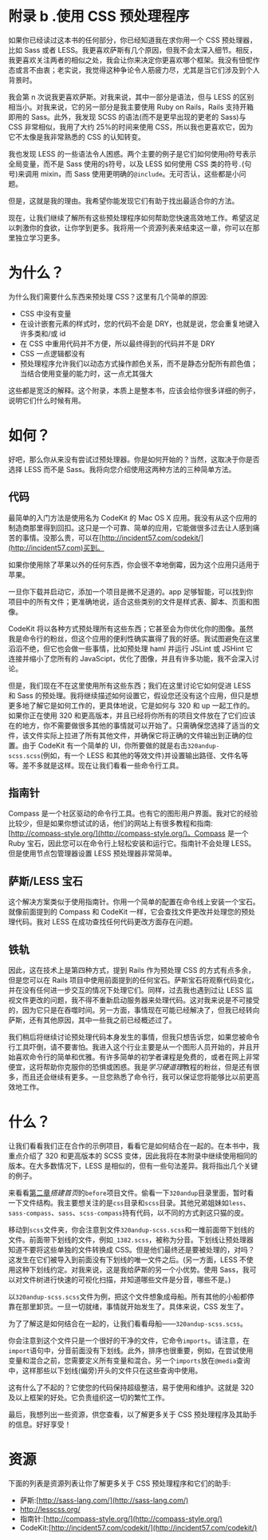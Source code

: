 # 附录 b .使用 CSS 预处理程序

如果你已经读过这本书的任何部分，你已经知道我在求你用一个 CSS 预处理器，比如 Sass 或者 LESS。我更喜欢萨斯有几个原因，但我不会太深入细节。相反，我更喜欢关注两者的相似之处，我会让你来决定你更喜欢哪个框架。我没有忸怩作态或言不由衷；老实说，我觉得这种争论令人筋疲力尽，尤其是当它们涉及到个人背景时。

我会第 n 次说我更喜欢萨斯。对我来说，其中一部分是语法，但与 LESS 的区别相当小。对我来说，它的另一部分是我主要使用 Ruby on Rails，Rails 支持开箱即用的 Sass。此外，我发现 SCSS 的语法(而不是更早出现的更老的 Sass)与 CSS 非常相似，我用了大约 25%的时间来使用 CSS，所以我也更喜欢它，因为它不太像是我非常熟悉的 CSS 的认知转变。

我也发现 LESS 的一些语法令人困惑。两个主要的例子是它们如何使用`@`符号表示全局变量，而不是 Sass 使用的`$`符号，以及 LESS 如何使用 CSS 类的符号`.`(句号)来调用 mixin，而 Sass 使用更明确的`@include`。无可否认，这些都是小问题。

但是，这就是我的理由。我希望你能发现它们有助于找出最适合你的方法。

现在，让我们继续了解所有这些预处理程序如何帮助您快速高效地工作。希望这足以刺激你的食欲，让你学到更多。我将用一个资源列表来结束这一章，你可以在那里独立学习更多。

# 为什么？

为什么我们需要什么东西来预处理 CSS？这里有几个简单的原因:

*   CSS 中没有变量
*   在设计嵌套元素的样式时，您的代码不会是 DRY，也就是说，您会重复地键入许多类和/或 id
*   在 CSS 中重用代码并不方便，所以最终得到的代码并不是 DRY
*   CSS 一点逻辑都没有
*   预处理程序允许我们以动态方式操作颜色关系，而不是静态分配所有颜色值；当结合使用变量的能力时，这一点尤其强大

这些都是宽泛的解释。这个附录，本质上是整本书，应该会给你很多详细的例子，说明它们什么时候有用。

# 如何？

好吧，那么你从来没有尝试过预处理器。你是如何开始的？当然，这取决于你是否选择 LESS 而不是 Sass。我将向您介绍使用这两种方法的三种简单方法。

## 代码

最简单的入门方法是使用名为 CodeKit 的 Mac OS X 应用。我没有从这个应用的制造商那里得到回扣。这只是一个可靠、简单的应用，它能做很多过去让人感到痛苦的事情。没那么贵，可以在[http://incident57.com/codekit/](http://incident57.com)买到。

如果你使用除了苹果以外的任何东西，你会很不幸地倒霉，因为这个应用只适用于苹果。

一旦你下载并启动它，添加一个项目是微不足道的。app 足够智能，可以找到你项目中的所有文件；更准确地说，适合这些类别的文件是样式表、脚本、页面和图像。

CodeKit 将以各种方式预处理所有这些东西；它甚至会为你优化你的图像。虽然我是命令行的粉丝，但这个应用的便利性确实赢得了我的好感。我试图避免在这里滔滔不绝，但它也会做一些事情，比如预处理 haml 并运行 JSLint 或 JSHint 它连接并缩小了您所有的 JavaScipt，优化了图像，并且有许多功能，我不会深入讨论。

但是，我们现在不在这里使用所有这些东西；我们在这里讨论它如何促进 LESS 和 Sass 的预处理。我将继续描述如何设置它，假设您还没有这个应用，但只是想更多地了解它是如何工作的，更具体地说，它是如何与 320 和 up 一起工作的。如果你正在使用 320 和更高版本，并且已经将你所有的项目文件放在了它们应该在的地方，你不需要做很多其他的事情就可以开始了。只需确保您选择了适当的文件，该文件实际上拉进了所有其他文件，并确保它将正确的文件输出到正确的位置。由于 CodeKit 有一个简单的 UI，你所要做的就是右击`320andup-scss.scss`(例如，有一个 LESS 和其他的等效文件)并设置输出路径、文件名等等。差不多就是这样。现在让我们看看一些命令行工具。

## 指南针

Compass 是一个社区驱动的命令行工具。也有它的图形用户界面。我对它的经验比较少，但是如果你想试试的话，他们的网站上有很多教程和指南:[http://compass-style.org/](http://compass-style.org/)。Compass 是一个 Ruby 宝石，因此您可以在命令行上轻松安装和运行它。指南针不会处理 LESS。但是使用节点包管理器设置 LESS 预处理器非常简单。

## 萨斯/LESS 宝石

这个解决方案类似于使用指南针。你用一个简单的配置在命令线上安装一个宝石。就像前面提到的 Compass 和 CodeKit 一样，它会查找文件更改并处理您的预处理代码。我对 LESS 在成功查找任何代码更改方面存在问题。

## 铁轨

因此，这在技术上是第四种方式，提到 Rails 作为预处理 CSS 的方式有点多余，但是您可以在 Rails 项目中使用前面提到的任何宝石。萨斯宝石将观察代码变化，并在没有任何进一步交互的情况下处理它们。同样，过去我也遇到过让 LESS 监视文件更改的问题，我不得不重新启动服务器来处理代码。这对我来说是不可接受的，因为它只是在吞噬时间。另一方面，事情现在可能已经解决了，但我已经转向萨斯，还有其他原因，其中一些我之前已经概述过了。

我们稍后将继续讨论预处理代码本身发生的事情，但我只想告诉您，如果您被命令行工具吓倒，请不要害怕。我进入这个行业主要是从一个图形人员开始的，并且开始喜欢命令行的简单和优雅。有许多简单的初学者课程是免费的，或者在网上非常便宜，这将帮助你克服你的恐惧或困惑。我是*学习硬道理*教程的粉丝，但是还有很多，而且还会继续有更多。一旦您熟悉了命令行，我可以保证您将能够比以前更高效地工作。

# 什么？

让我们看看我们正在合作的示例项目，看看它是如何结合在一起的。在本书中，我重点介绍了 320 和更高版本的 SCSS 变体，因此我将在本附录中继续使用相同的版本。在大多数情况下，LESS 是相似的，但有一些句法差异。我将指出几个关键的例子。

来看看[第二章](2.html "Chapter 2. Building the Home Page")*搭建首页*的`before`项目文件。偷看一下`320andup`目录里面，暂时看一下文件结构。我主要想关注的是`css`目录和`scss`目录。其他兄弟姐妹如`less`、`sass-compass`、`sass`、`scss-compass`持有代码，以不同的方式剥这只猫的皮。

移动到`scss`文件夹，你会注意到文件`320andup-scss.scss`和一堆前面带下划线的文件。前面带下划线的文件，例如`_1382.scss`，被称为分音。下划线让预处理器知道不要将这些单独的文件转换成 CSS。但是他们最终还是要被处理的，对吗？这发生在它们被导入到前面没有下划线的唯一文件之后。(另一方面，LESS 不使用这种下划线约定。对我来说，这是我给萨斯的另一个小优势。使用 Sass，我可以对文件树进行快速的可视化扫描，并知道哪些文件是分音，哪些不是。)

以`320andup-scss.scss`文件为例，把这个文件想象成母船。所有其他的小船都停靠在那里卸货。一旦一切就绪，事情就开始发生了。具体来说，CSS 发生了。

为了了解这是如何结合在一起的，让我们看看母船——`320andup-scss.scss`。

你会注意到这个文件只是一个很好的干净的文件，它命令`imports`。请注意，在`import`语句中，分音前面没有下划线。此外，排序也很重要，例如，在尝试使用变量和混合之前，您需要定义所有变量和混合。另一个`imports`放在`@media`查询中，这样那些以下划线(偏旁)开头的文件只在这些查询中使用。

这有什么了不起的？它使您的代码保持超级整洁，易于使用和维护。这就是 320 及以上框架的好处。它负责组织这一切的繁忙工作。

最后，我想列出一些资源，供您查看，以了解更多关于 CSS 预处理程序及其助手的信息。好好享受！

# 资源

下面的列表是资源列表让你了解更多关于 CSS 预处理程序和它们的助手:

*   萨斯:[http://sass-lang.com/](http://sass-lang.com/)
*   http://lesscss.org/
*   指南针:[http://compass-style.org/](http://compass-style.org/)
*   CodeKit:[http://incident57.com/codekit/](http://incident57.com/codekit/)